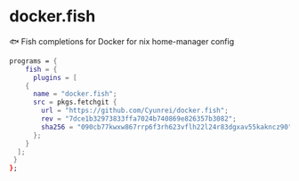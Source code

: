 # docker.fish
🐟 Fish completions for Docker for nix home-manager config
```nix
programs = {
    fish = {
      plugins = [
    {
      name = "docker.fish";
      src = pkgs.fetchgit {
        url = "https://github.com/Cyunrei/docker.fish";
        rev = "7dce1b32973833ffa7024b740869e826357b3082";
        sha256 = "090cb77kwxw867rrp6f3rh623vflh22l24r83dgxav55kakncz90";
      };
    }
  ];
 }
};
```
